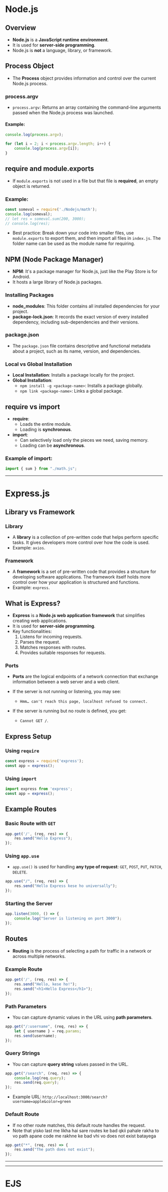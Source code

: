 
# Node.js

## Overview
- **Node.js** is a **JavaScript runtime environment**.
- It is used for **server-side programming**.
- Node.js is **not** a language, library, or framework.

## Process Object
- The **Process** object provides information and control over the current Node.js process.
  
### process.argv
- `process.argv`: Returns an array containing the command-line arguments passed when the Node.js process was launched.

#### Example:
```javascript
console.log(process.argv);

for (let i = 2; i < process.argv.length; i++) {
    console.log(process.argv[i]);
}
```

## require and module.exports
- If `module.exports` is not used in a file but that file is **required**, an empty object is returned.

### Example:
```javascript
const someval = require('./Nodejs/math');
console.log(someval);
// let res = someval.sum(200, 3000);
// console.log(res);
```

- Best practice: Break down your code into smaller files, use `module.exports` to export them, and then import all files in `index.js`. The folder name can be used as the module name for requiring.

## NPM (Node Package Manager)
- **NPM**: It's a package manager for Node.js, just like the Play Store is for Android.
- It hosts a large library of Node.js packages.

### Installing Packages
- **node_modules**: This folder contains all installed dependencies for your project.
- **package-lock.json**: It records the exact version of every installed dependency, including sub-dependencies and their versions.

### package.json
- The `package.json` file contains descriptive and functional metadata about a project, such as its name, version, and dependencies.

### Local vs Global Installation
- **Local Installation**: Installs a package locally for the project.
- **Global Installation**: 
    - `npm install -g <package-name>`: Installs a package globally.
    - `npm link <package-name>`: Links a global package.

## require vs import
- **require**: 
  - Loads the entire module.
  - Loading is **synchronous**.
- **import**:
  - Can selectively load only the pieces we need, saving memory.
  - Loading can be **asynchronous**.

### Example of import:
```javascript
import { sum } from "./math.js";
```

---


# Express.js

## Library vs Framework

### Library
- A **library** is a collection of pre-written code that helps perform specific tasks. It gives developers more control over how the code is used.
- Example: `axios`.

### Framework
- A **framework** is a set of pre-written code that provides a structure for developing software applications. The framework itself holds more control over how your application is structured and functions.
- Example: `express`.

## What is Express?
- **Express** is a **Node.js web application framework** that simplifies creating web applications.
- It is used for **server-side programming**.
- Key functionalities:
  1. Listens for incoming requests.
  2. Parses the request.
  3. Matches responses with routes.
  4. Provides suitable responses for requests.

### Ports
- **Ports** are the logical endpoints of a network connection that exchange information between a web server and a web client.

- If the server is not running or listening, you may see: 
  - `Hmm… can't reach this page, localhost refused to connect.`
- If the server is running but no route is defined, you get:
  - `Cannot GET /`.

## Express Setup

### Using `require`
```javascript
const express = require('express');
const app = express();
```

### Using `import`
```javascript
import express from 'express';
const app = express();
```

## Example Routes

### Basic Route with `GET`
```javascript
app.get('/', (req, res) => {
    res.send("Hello Express");
});
```

### Using `app.use`
- `app.use()` is used for handling **any type of request**: `GET`, `POST`, `PUT`, `PATCH`, `DELETE`.
```javascript
app.use("/", (req, res) => {
    res.send("Hello Express kese ho universally");
});
```

### Starting the Server
```javascript
app.listen(3000, () => {
    console.log("Server is listening on port 3000");
});
```

## Routes
- **Routing** is the process of selecting a path for traffic in a network or across multiple networks.

### Example Route
```javascript
app.get('/', (req, res) => {
    res.send("Hello, kese ho!");
    res.send("<h1>Hello Express</h1>");
});
```

### Path Parameters
- You can capture dynamic values in the URL using **path parameters**.
```javascript
app.get("/:username", (req, res) => {
    let { username } = req.params;
    res.send(username);
});
```

### Query Strings
- You can capture **query string** values passed in the URL.
```javascript
app.get("/search", (req, res) => {
    console.log(req.query);
    res.send(req.query);
});
```
- Example URL: `http://localhost:3000/search?username=apple&color=green`

### Default Route
- If no other route matches, this default route handles the request.
- Note that yisko last me likha hai sare routes ke bad qkii pahale rakha to vo path apane code me rakhne ke bad vhi vo does not exist batayega 
```javascript
app.get("*", (req, res) => {
    res.send("The path does not exist");
});
```
---
---
 # EJS 
 